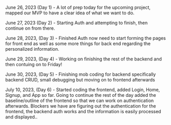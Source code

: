 June 26, 2023 (Day 1) -
A lot of prep today for the upcoming project, mapped our MVP to have a clear idea of what we want to do.

June 27, 2023 (Day 2) -
Starting Auth and attempting to finish, then continue on from there.

June 28, 2023, (Day 3) -
Finished Auth now need to start forming the pages for front end as well as some more things for back end regarding the personalized information.

June 29, 2023, (Day 4) -
Working on finishing the rest of the backend and then contuing on to Friday!

June 30, 2023, (Day 5) -
Finishing mob coding for backend specifically backend CRUD, small debugging but moving on to frontend afterwards

July 10, 2023, (Day 6) -
Started coding the frontend, added Login, Home, Signup, and App so far. Going to continue the rest of the day added the baseline/outline of the frontend so that we can work on authentication afterwards. Blockers we have are figuring out the authentication for the frontend, the backend auth works and the information is easily processed and displayed..
